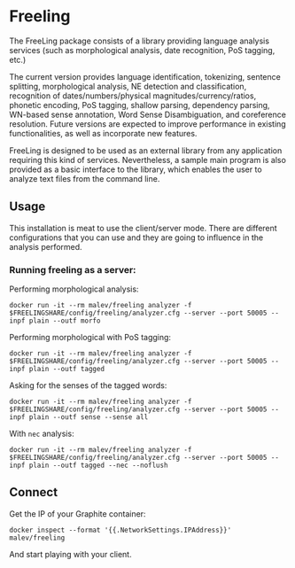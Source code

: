 # Freeling

The FreeLing package consists of a library providing language analysis services (such as morphological analysis, date recognition, PoS tagging, etc.)

The current version provides language identification, tokenizing, sentence splitting, morphological analysis, NE detection and classification, recognition of dates/numbers/physical magnitudes/currency/ratios, phonetic encoding, PoS tagging, shallow parsing, dependency parsing, WN-based sense annotation, Word Sense Disambiguation, and coreference resolution. Future versions are expected to improve performance in existing functionalities, as well as incorporate new features.

FreeLing is designed to be used as an external library from any application requiring this kind of services. Nevertheless, a sample main program is also provided as a basic interface to the library, which enables the user to analyze text files from the command line.

## Usage

This installation is meat to use the client/server mode. There are different configurations that you can use and they are going to influence in the analysis performed.

### Running freeling as a server:

Performing morphological analysis:

    docker run -it --rm malev/freeling analyzer -f $FREELINGSHARE/config/freeling/analyzer.cfg --server --port 50005 --inpf plain --outf morfo

Performing morphological with PoS tagging:

    docker run -it --rm malev/freeling analyzer -f $FREELINGSHARE/config/freeling/analyzer.cfg --server --port 50005 --inpf plain --outf tagged

Asking for the senses of the tagged words:

    docker run -it --rm malev/freeling analyzer -f $FREELINGSHARE/config/freeling/analyzer.cfg --server --port 50005 --inpf plain --outf sense --sense all

With `nec` analysis:

    docker run -it --rm malev/freeling analyzer -f $FREELINGSHARE/config/freeling/analyzer.cfg --server --port 50005 --inpf plain --outf tagged --nec --noflush

## Connect

Get the IP of your Graphite container:

    docker inspect --format '{{.NetworkSettings.IPAddress}}' malev/freeling

And start playing with your client.
